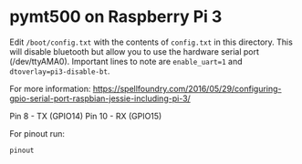 # pymt500 on Raspberry Pi 3

Edit `/boot/config.txt` with the contents of `config.txt` in this directory. This will disable bluetooth but allow you to use the hardware serial port (/dev/ttyAMA0). Important lines to note are `enable_uart=1` and `dtoverlay=pi3-disable-bt`.

For more information: https://spellfoundry.com/2016/05/29/configuring-gpio-serial-port-raspbian-jessie-including-pi-3/ 

Pin 8  - TX (GPIO14)
Pin 10 - RX (GPIO15)

For pinout run:
```
pinout
```
